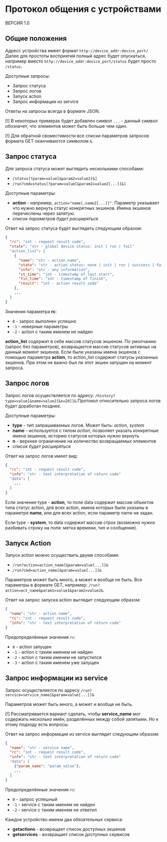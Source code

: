 # Протокол общения с устройствами

ВЕРСИЯ 1.0

## Общие положения

Адресс устройства имеет формат `http://device_addr:device_port/`
Далее для простоты восприятия полный адрес будет опускаться, например вместо `http://device_addr:device_port/status` будет просто `/status`.

Доступные запросы:

* Запрос статуса
* Запрос логов
* Запуск action
* Запрос информации из service

Ответы на запросы всегда в формате JSON.

[!] В некоторых примерах будет добавлен символ `...` - данный символ обозначет, что элементов может быть больше чем один.

[!] Для обратной своместимости все списки параметров запросов формата GET оканчиваются символом `&`.

## Запрос статуса

Для запроса статуса может выглядить несколькими способами:

* `/status[?param=value[&param2=value2]&]`
* `/run?cmd=status[?param=value[&param2=value2[...]]&]`

Доступные параметры:

* **action** - например, `action="name[,name2[...]]"`. Параметр указывает что нужно вернуть статус конкретных экшенов. Имена экшенов перечислены через запятую.
* *список параметров будет расширяться*

Ответ на запрос статуса будет выглядеть следующим образом:

```json
{
  "rc": "int - request result code",
  "state": "str - global device status: init | run | fail"
  "action_list": [
    {
      "name": "str - action_name",
      "state": "str - action status: none | init | run | succsess | fail",
      "info": "str - any information",
      "st_time": "int - timestamp of last start",
      "fin_time": "int - timestamp of finish",
      "result": "int - action result code"
    },
    ...
  ]
}
```

Значения параметра **rc**:

* `0` - запрос выполнен успешно
* `-1` - неверные параметры
* `-2` - action с таким именем не найден

**action_list** содержит в себе массив статусов экшеном. По умолчанию (запрос без параметров), возвращается массив статусов активных на данный момент экшенов. Если были указаны имена экшенов с помощью параметра **action**, то action_list содержит статусы указанных экшенов. При этом не важно был ли этот экшен запущен на момент запроса.

## Запрос логов

Запрос логов осуществляется по адресу: `/history?type=value[&name=value2[&n=20]]&`
Протокол относительно запроса логов будет доработан позднее.

Доступные параметры:

* **type** - тип запрашиваемых логов. Может быть: *action*, *system*
* **name** - используется с типом *action*, позволяет указать конкретные имена экшенов, историю статусов которых нужно вернуть
* **n** - верхнее ограничение на количество возвращаемых элементов
* *список будет расширяться*

Ответ на запрос логов имеет вид:

```json
{
  "rc": "int - request result code",
  "info": "str - text interpretation of return code"
  "data": [
    ...
  ]
}
```

Если значение type - **action**, то поле data содержит массив объектов типа статус action, для всех action, имена которых были указаны в параметре **name**, или для всех action, если параметр name не задан.

Если type - **system**, то data содержит массив строк (возможно нужно разбивать строку на поля: метка времени, тип и сообщение).

## Запуск Action

Запуск action можно осуществить двумя способами:

* `/run?action=action_name[&param=value[...]]&`
* `/run?cmd=action_name[&param=value[...]]&`

Параметров может быть много, а может и вообще не быть.
Все параметры в формате GET, например: `/run?action=act_name&param1=value1&param2=value2&`.

Ответ на запрос запуска action выглядит следующим образом:

```json
{
  "name": "str - action name",
  "rc": "int - request result code",
  "info": "str - text interpretation of return code"
}
```

Предопределённые значения `rc`:

* `0` - action запущен
* `-1` - action с таким именем не найден
* `-2` - action с таким именем не запустился
* `-3` - action с таким именем уже запущен

## Запрос информации из service

Запрос осуществляется по адресу `/run?service=service_name[&param=value[...]]&`

Параметров может быть много, а может и вообще не быть.

[!] Рассматривается вариант сделать, чтобы **service_name** мог содержать несколько имён, разделённых между собой запятыми. Но к этому подходу есть вопросы.

Ответ на запрос информации из service выглядит следующим образом:

```json
{
  "name": "str - service name",
  "rc": "int - request result code",
  "info": "str - text interpretation of return code"
  "data": [
    {"param_name": "param_value"},
    ...
  ]
}
```

Предопределённые значения `rc`:

* `0` - запрос успешный
* `-1` - service с таким именем не найден
* `-2` - service с таким именем не ответил

Каждое устройство имеем два обязательных сервиса:

* **getactions** - возвращает список доступных экшенов
* **getservices** - возвращает список доступных сервисов
